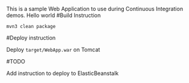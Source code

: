 This is a sample Web Application to use during Continuous Integration demos.
Hello world
#Build Instruction





```
mvn3 clean package
```



#Deploy instruction



Deploy ```target/WebApp.war``` on Tomcat
 
#TODO
 
Add instruction to deploy to ElasticBeanstalk
